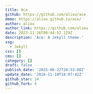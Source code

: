 ```yaml
---
title: Ace
github: https://github.com/aliou/ace
demo: https://aliou.github.io/ace/
author: aliou
author_link: https://github.com/aliou
date: 2023-11-26T08:44:52.129Z
description: 'Ace: A Jekyll theme.'
ssg:
  - Jekyll
css: []
cms: []
category: []
draft: false
publish_date: '2015-06-22T20:53:00Z'
update_date: '2016-11-10T18:07:42Z'
github_star: 14
github_fork: 4
---
```

